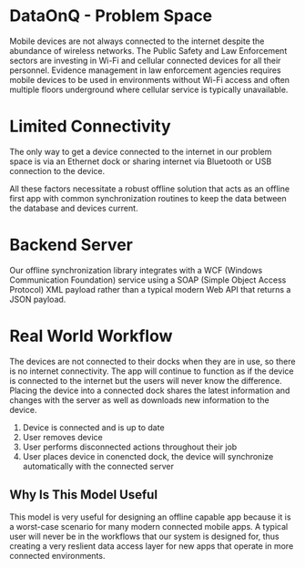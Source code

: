 # DataOnQ - Problem Space
Mobile devices are not always connected to the internet despite the abundance of wireless networks. The Public Safety and Law Enforcement sectors are investing in Wi-Fi and cellular connected devices for all their personnel. Evidence management in law enforcement agencies requires mobile devices to be used in environments without Wi-Fi access and often multiple floors underground where cellular service is typically unavailable.

# Limited Connectivity
The only way to get a device connected to the internet in our problem space is via an Ethernet dock or sharing internet via Bluetooth or USB connection to the device.

All these factors necessitate a robust offline solution that acts as an offline first app with common synchronization routines to keep the data between the database and devices current.

# Backend Server
Our offline synchronization library integrates with a WCF (Windows Communication Foundation) service using a SOAP (Simple Object Access Protocol) XML payload rather than a typical modern Web API that returns a JSON payload.

# Real World Workflow
The devices are not connected to their docks when they are in use, so there is no internet connectivity. The app will continue to function as if the device is connected to the internet but the users will never know the difference. Placing the device into a connected dock shares the latest information and changes with the server as well as downloads new information to the device.

1. Device is connected and is up to date
2. User removes device
3. User performs disconnected actions throughout their job
4. User places device in conencted dock, the device will synchronize automatically with the connected server

## Why Is This Model Useful
This model is very useful for designing an offline capable app because it is a worst-case scenario for many modern connected mobile apps. A typical user will never be in the workflows that our system is designed for, thus creating a very reslient data access layer for new apps that operate in more connected environments.